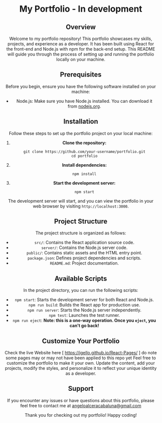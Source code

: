 <div align="center">
  <h1>My Portfolio - In development</h1>

## Overview

Welcome to my portfolio repository! This portfolio showcases my skills, projects, and experience as a developer. It has been built using React for the front-end and Node.js with npm for the back-end setup. This README will guide you through the process of setting up and running the portfolio locally on your machine.

## Prerequisites

Before you begin, ensure you have the following software installed on your machine:

- Node.js: Make sure you have Node.js installed. You can download it from [nodejs.org](https://nodejs.org/).

## Installation

Follow these steps to set up the portfolio project on your local machine:

1. **Clone the repository:**
   ```
   git clone https://github.com/your-username/portfolio.git
   cd portfolio
   ```

2. **Install dependencies:**
   ```
   npm install
   ```

3. **Start the development server:**
   ```
   npm start
   ```

The development server will start, and you can view the portfolio in your web browser by visiting `http://localhost:3000`.

## Project Structure

The project structure is organized as follows:

- `src/`: Contains the React application source code.
- `server/`: Contains the Node.js server code.
- `public/`: Contains static assets and the HTML entry point.
- `package.json`: Defines project dependencies and scripts.
- `README.md`: Project documentation.

## Available Scripts

In the project directory, you can run the following scripts:

- `npm start`: Starts the development server for both React and Node.js.
- `npm run build`: Builds the React app for production use.
- `npm run server`: Starts the Node.js server independently.
- `npm test`: Launches the test runner.
- `npm run eject`: **Note: this is a one-way operation. Once you `eject`, you can't go back!**

## Customize Your Portfolio

Check the live Website here [ https://jgello.github.io/React-Pages/ ] do note some pages may or may not have been applied to this repo yet
Feel free to customize the portfolio to make it your own. Update the content, add your projects, modify the styles, and personalize it to reflect your unique identity as a developer.

## Support

If you encounter any issues or have questions about this portfolio, please feel free to contact me at angeloalceracabaluna@gmail.com

Thank you for checking out my portfolio! Happy coding!
